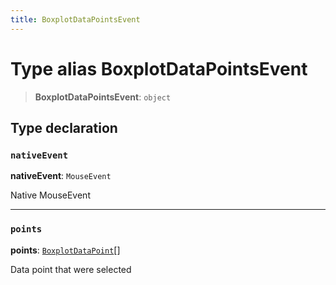 ```yaml
---
title: BoxplotDataPointsEvent
---
```


# Type alias BoxplotDataPointsEvent

> **BoxplotDataPointsEvent**: `object`

## Type declaration

### `nativeEvent`

**nativeEvent**: `MouseEvent`

Native MouseEvent

***

### `points`

**points**: [`BoxplotDataPoint`](type-alias.BoxplotDataPoint.md)[]

Data point that were selected

